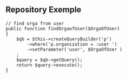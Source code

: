 ## Repository Exemple



    // find orga from user
    public function findOrgaofUser($OrgaOfUser)
    {
        $qb = $this->createQueryBuilder('p')
            ->where('p.organization = :user ')
            ->setParameter('user', $OrgaOfUser )
        ;
        $query = $qb->getQuery();
        return $query->execute();
    }
